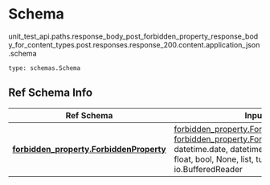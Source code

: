 # Schema
unit_test_api.paths.response_body_post_forbidden_property_response_body_for_content_types.post.responses.response_200.content.application_json.schema
```
type: schemas.Schema
```

## Ref Schema Info
Ref Schema | Input Type | Output Type
---------- | ---------- | -----------
[**forbidden_property.ForbiddenProperty**](../../../../../../../../components/schema/forbidden_property.md) | [forbidden_property.ForbiddenPropertyDictInput](../../../../../../../../components/schema/forbidden_property.md#forbiddenpropertydictinput), [forbidden_property.ForbiddenPropertyDict](../../../../../../../../components/schema/forbidden_property.md#forbiddenpropertydict), str, datetime.date, datetime.datetime, uuid.UUID, int, float, bool, None, list, tuple, bytes, io.FileIO, io.BufferedReader | [forbidden_property.ForbiddenPropertyDict](../../../../../../../../components/schema/forbidden_property.md#forbiddenpropertydict), str, float, int, bool, None, tuple, bytes, io.FileIO
